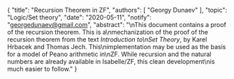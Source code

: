 {
    "title": "Recursion Theorem in ZF",
    "authors": [
        "Georgy Dunaev"
    ],
    "topic": "Logic/Set theory",
    "date": "2020-05-11",
    "notify": "georgedunaev@gmail.com",
    "abstract": "\nThis document contains a proof of the recursion theorem. This is a\nmechanization of the proof of the recursion theorem from the text <i>Introduction to\nSet Theory</i>, by Karel Hrbacek and Thomas Jech. This\nimplementation may be used as the basis for a model of Peano arithmetic in\nZF. While recursion and the natural numbers are already available in Isabelle/ZF, this clean development\nis much easier to follow."
}